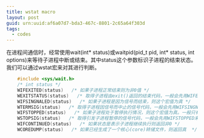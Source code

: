 ```yaml
---
title: wstat macro
layout: post
guid: urn:uuid:af6a07d7-bda3-467c-8801-2c65a64f303d
tags:
  - codes
---
```


在进程间通信时，经常使用wait(int* status)或waitpid(pid_t pid, int* status, int options)来等待子进程中断或结束。其中status这个参数标识子进程的结束状态。我们可以通过wstat宏来对其进行判断。


```c
    #include <sys/wait.h>
    /* int status */
    WIFEXITED(status)   /* 如果子进程正常结束则为非0值 */
    WEXITSTATUS(status)   /* 取得子进程由exit()返回的结束代码，一般会先用WIFEXITED来判断是否正常结束才能使用这个宏 */
    WIFSINGNALED(status)   /* 如果子进程是因为信号而结束，则这个宏值为真 */
    WTERMSIG(status)   /* 取得子进程因信号而中止的信号代码，一般会先用WIFSINGNALED来判断后才使用这个宏 */
    WIFSTOPPED(status)   /* 如果子进程处于暂停执行情况，则这个宏值为真。一般只有使用WUNTRACED时才会有这种情况 */
    WSTOPSIG(status)   /* 取得引发子进程暂停的信号代码，一般会先用WIFSTOPPED来判断后才使用这个宏 */
    WIFCONTINUED(status)   /* 如果状态是表示子进程继续执行则返回非0 */
    WCOREDUMP(status)   /* 如果已经生成了一个核心(core)转储文件，则返回真  */

